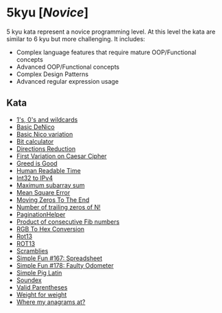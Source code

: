 # 5kyu [*Novice*]
5 kyu kata represent a novice programming level. At this level the kata are similar to 6 kyu but more challenging. It includes:  
- Complex language features that require mature OOP/Functional concepts  
- Advanced OOP/Functional concepts  
- Complex Design Patterns  
- Advanced regular expression usage

## Kata

- [1's, 0's and wildcards](https://www.codewars.com/kata/588f3e0dfa74475a2600002a)
- [Basic DeNico](https://www.codewars.com/kata/596f610441372ee0de00006e/)
- [Basic Nico variation](https://www.codewars.com/kata/5968bb83c307f0bb86000015)
- [Bit calculator](https://www.codewars.com/kata/52ece9de44751a64dc0001d9/)
- [Directions Reduction](https://www.codewars.com/kata/550f22f4d758534c1100025a/)
- [First Variation on Caesar Cipher](https://www.codewars.com/kata/5508249a98b3234f420000fb/)
- [Greed is Good](https://www.codewars.com/kata/5270d0d18625160ada0000e4/)
- [Human Readable Time](https://www.codewars.com/kata/52685f7382004e774f0001f7/)
- [Int32 to IPv4](https://www.codewars.com/kata/52e88b39ffb6ac53a400022e/)
- [Maximum subarray sum](https://www.codewars.com/kata/54521e9ec8e60bc4de000d6c/)
- [Mean Square Error](https://www.codewars.com/kata/51edd51599a189fe7f000015/)
- [Moving Zeros To The End](https://www.codewars.com/kata/moving-zeros-to-the-end)  
- [Number of trailing zeros of N!](https://www.codewars.com/kata/52f787eb172a8b4ae1000a34/)
- [PaginationHelper](https://www.codewars.com/kata/515bb423de843ea99400000a/)
- [Product of consecutive Fib numbers](https://www.codewars.com/kata/5541f58a944b85ce6d00006a/)
- [RGB To Hex Conversion](https://www.codewars.com/kata/513e08acc600c94f01000001/)
- [Rot13](https://www.codewars.com/kata/530e15517bc88ac656000716/)
- [ROT13](https://www.codewars.com/kata/52223df9e8f98c7aa7000062/)
- [Scramblies](https://www.codewars.com/kata/55c04b4cc56a697bb0000048/)
- [Simple Fun #167: Spreadsheet](https://www.codewars.com/kata/58b38f24c723bf6b660000d8/)
- [Simple Fun #178: Faulty Odometer](https://www.codewars.com/kata/58b8d22560873d9068000085/)
- [Simple Pig Latin](https://www.codewars.com/kata/520b9d2ad5c005041100000f/)
- [Soundex](https://www.codewars.com/kata/587319230e9cf305bb000098/)
- [Valid Parentheses](https://www.codewars.com/kata/52774a314c2333f0a7000688/)
- [Weight for weight](https://www.codewars.com/kata/55c6126177c9441a570000cc/)
- [Where my anagrams at?](https://www.codewars.com/kata/523a86aa4230ebb5420001e1/)
